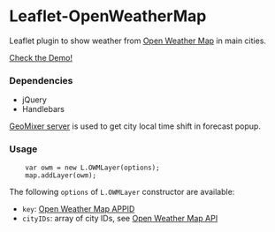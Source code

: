# Leaflet-OpenWeatherMap

Leaflet plugin to show weather from [Open Weather Map](http://openweathermap.org/) in main cities.

[Check the Demo!](http://scanex.github.io/Leaflet-OpenWeatherMap/OWMExample.html)

### Dependencies
  * jQuery
  * Handlebars

[GeoMixer server](http://geomixer.ru/index.php/en/) is used to get city local time shift in forecast popup.

### Usage
```
    var owm = new L.OWMLayer(options);
    map.addLayer(owm);
```

The following `options` of `L.OWMLayer` constructor are available:
  * `key`: [Open Weather Map APPID](http://openweathermap.org/appid)
  * `cityIDs`: array of city IDs, see [Open Weather Map API](http://openweathermap.org/api)